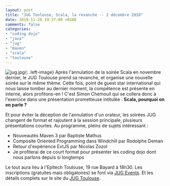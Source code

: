```yaml
---
layout: post
title: "JUG Toulouse, Scala, la revanche -- 2 décembre 2010"
date: 2010-11-28 19:37:00 +0100
comments: false
categories: 
- "coding dojo"
- "java"
- "jug"
- "maven"
- "scala"
- "toulouse"
---
```

![jug.jpg](https://blog-img.crafting-labs.fr/logo/.jug_s.jpg){: .left-image}
Après l'annulation de la soirée Scala en novembre dernier, le JUG Toulouse prend sa revanche, et organise une nouvelle soirée sur le même thème.
Cette fois, point de guest star international qui nous laisse tomber au dernier moment, la compétence est présente en interne, alors profitons-en !
C'est Simon Chemouil qui se collera donc à l'exercice dans une présentation prometteuse intitulée : __Scala, pourquoi on en parle ?__

Et pour éviter la déception de l'annulation d'un orateur, les soirées JUG changent de format et rajoutent à la session principale, plusieurs présentations courtes. Au programme, pleins de sujets intéressant : 

* Nouveautés Maven 3 par Baptiste Mathus
* Composite Oriented Programming dans Windchill par Rodolphe Deman
* Retour d'expérience ExtJS par Nicolas Zozol
* Je profiterai de ce court format pour présenter les coding dojo dont nous parlons depuis si longtemps

Le tout aura lieu à l'Epitech Toulouse, 19 rue Bayard à 18h30. Les inscriptions (gratuites mais obligatoires) se font via [JUG Events](http://www.jugevents.org/jugevents/event/31779).
Et les détails complets sur le site du [JUG Toulouse](http://www.jugtoulouse.org).


